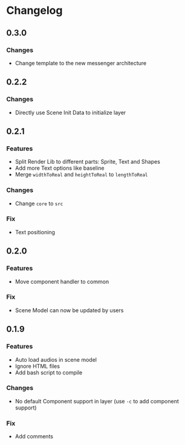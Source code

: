 # Changelog

## 0.3.0

### Changes

- Change template to the new messenger architecture

## 0.2.2

### Changes

- Directly use Scene Init Data to initialize layer

## 0.2.1

### Features

- Split Render Lib to different parts: Sprite, Text and Shapes
- Add more Text options like baseline
- Merge `widthToReal` and `heightToReal` to `lengthToReal`

### Changes

- Change `core` to `src`

### Fix

- Text positioning

## 0.2.0

### Features

- Move component handler to common

### Fix

- Scene Model can now be updated by users

## 0.1.9

### Features

- Auto load audios in scene model
- Ignore HTML files
- Add bash script to compile

### Changes

- No default Component support in layer (use `-c` to add component support)

### Fix

- Add comments

